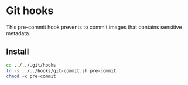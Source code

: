 # Git hooks

This pre-commit hook prevents to commit images that contains sensitive metadata.

## Install

```bash
cd ../../.git/hooks
ln -s ../../hooks/git-commit.sh pre-commit
chmod +x pre-commit
```